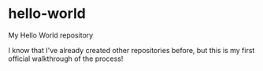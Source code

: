 # hello-world
My Hello World repository

I know that I've already created other repositories before, but this is my first official walkthrough of the process! 

